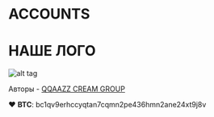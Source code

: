 # ACCOUNTS

# НАШЕ ЛОГО

![alt tag](https://qqaazzg.github.io/qqaazz.png)

Авторы - [QQAAZZ CREAM GROUP](https://vk.com/qqaazzgroups)

♥ __BTC__: bc1qv9erhccyqtan7cqmn2pe436hmn2ane24xt9j8v
